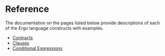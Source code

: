 # Reference

The documentation on the pages listed below provide descriptions of each of the Ergo language constructs with examples.

* [Contracts](Contracts.md)
* [Clauses](Clauses.md)
* [Conditional Expressions](ConditionalExpressions.md)